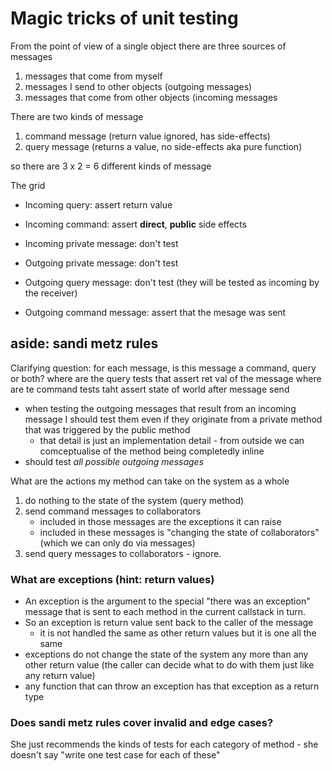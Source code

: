 # Magic tricks of unit testing

From the point of view of a single object there are three sources of messages

1. messages that come from myself
2. messages I send to other objects (outgoing messages)
3. messages that come from other objects (incoming messages

There are two kinds of message

1. command message (return value ignored, has side-effects)
2. query message (returns a value, no side-effects aka pure function)

so there are 3 x 2 = 6 different kinds of message

The grid

* Incoming query: assert return value
* Incoming command: assert **direct**, **public** side effects

* Incoming private message: don't test
* Outgoing private message: don't test

* Outgoing query message: don't test (they will be tested as incoming by the receiver)
* Outgoing command message: assert that the mesage was sent

## aside: sandi metz rules

Clarifying question: for each message, is this message a command, query or
both?
    where are the query tests that assert ret val of the message
    where are te command tests taht assert state of world after message send


* when testing the outgoing messages that result from an incoming message I
  should test them even if they originate from a private method that was
  triggered by the public method
    * that detail is just an implementation detail - from outside we can
      comceptualise of the method being completedly inline
* should test _all possible outgoing messages_

What are the actions my method can take on the system as a whole

1. do nothing to the state of the system (query method)
2. send command messages to collaborators
    * included in those messages are the exceptions it can raise
    * included in these messages is "changing the state of collaborators"
      (which we can only do via messages)
3. send query messages to collaborators - ignore.

### What are exceptions (hint: return values)

* An exception is the argument to the special "there was an exception" message
  that is sent to each method in the current callstack in turn.
* So an exception is return value sent back to the caller of the message
    * it is not handled the same as other return values but it is one all the
      same
* exceptions do not change the state of the system any more than any other
  return value (the caller can decide what to do with them just like any return
  value)
* any function that can throw an exception has that exception as a return type


### Does sandi metz rules cover invalid and edge cases?

She just recommends the kinds of tests for each category of method - she
doesn't say "write one test case for each of these"
